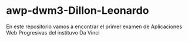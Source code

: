 # awp-dwm3-Dillon-Leonardo
En este repositorio vamos a encontrar el primer examen de Aplicaciones Web Progresivas del instituvo Da Vinci
